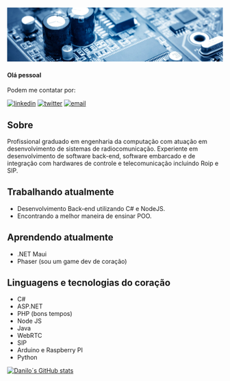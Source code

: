 ![](0.jpg)
#### Olá pessoal

Podem me contatar por: 

[![linkedin](https://img.shields.io/badge/linkedin-0A66C2?style=for-the-badge&logo=linkedin&logoColor=white)](https://www.linkedin.com/in/danilodevs/)
[![twitter](https://img.shields.io/badge/twitter-1DA1F2?style=for-the-badge&logo=twitter&logoColor=white)](https://twitter.com/danilosdev)
[![email](https://img.shields.io/static/v1?label=&message=E-mail&color=007722&style=for-the-badge&logo=mail.ru)](mailto:danilo.o.s@hotmail.com)

## Sobre

Profissional graduado em engenharia da computação com atuação em desenvolvimento de sistemas de radiocomunicação. Experiente em desenvolvimento de software back-end, software embarcado e de integração com hardwares de controle e telecomunicação incluindo Roip e SIP.

## Trabalhando atualmente

* Desenvolvimento Back-end utilizando C# e NodeJS.
* Encontrando a melhor maneira de ensinar POO.


## Aprendendo atualmente

* .NET Maui
* Phaser (sou um game dev de coração)

## Linguagens e tecnologias do coração

* C#
* ASP.NET
* PHP (bons tempos)
* Node JS
* Java
* WebRTC
* SIP
* Arduino e Raspberry PI
* Python

[![Danilo´s GitHub stats](https://github-readme-stats.vercel.app/api?username=Danilo-Oliveira-Silva)](https://github.com/Danilo-Oliveira-Silva)


  
